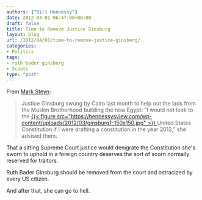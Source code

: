 ```yaml
---
authors: ["Bill Hennessy"]
date: 2012-04-01 06:47:00+00:00
draft: false
title: Time to Remove Justice Ginsburg
layout: blog
url: /2012/04/01/time-to-remove-justice-ginsberg/
categories:
- Politics
tags:
- ruth bader ginsberg
- Scouts
type: "post"
---
```


From [Mark Steyn](https://www.nationalreview.com/articles/294947/swingin-kennedy-mark-steyn):



> Justice Ginsburg swung by Cairo last month to help out the lads from the Muslim Brotherhood building the new Egypt: “I would not look to the [{{< figure src="https://hennessysview.com/wp-content/uploads/2012/03/ginsburg1-150x150.jpg" >}}
](https://hennessysview.com/wp-content/uploads/2012/03/ginsburg1.jpg)United States Constitution if I were drafting a constitution in the year 2012,” she advised them.



That a sitting Supreme Court justice would denigrate the Constitution she's sworn to uphold in a foreign country deserves the sort of scorn normally reserved for traitors.

Ruth Bader Ginsburg should be removed from the court and ostracized by every US citizen.

And after that, she can go to hell.
